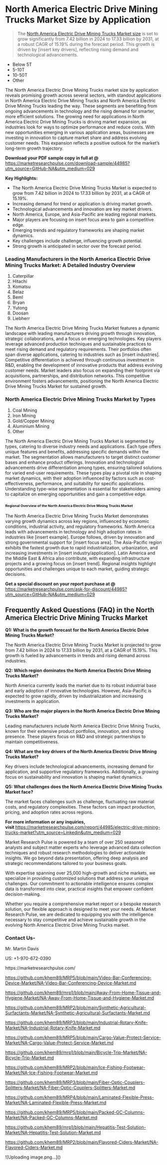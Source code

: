 <h1>North America Electric Drive Mining Trucks Market&nbsp;Size by Application</h1><blockquote><p>The <a href="https://marketresearchpulse.com/download-sample/44985?utm_source=GitHub-NA&amp;utm_medium=029">North America Electric Drive Mining Trucks Market size</a> is set to grow significantly from 7.42 billion in 2024 to 17.33 billion by 2031, at a robust CAGR of 15.19% during the forecast period. This growth is driven by [insert key drivers], reflecting rising demand and technological advancements.</p></blockquote><ul><li>Below 5T<li> 5-10T<li> 10-50T<li> Other</li></ul><p>The North America Electric Drive Mining Trucks market size by application reveals promising growth across several sectors, with standout applications in North America Electric Drive Mining Trucks and North America Electric Drive Mining Trucks leading the way. These segments are benefiting from ongoing advancements in technology and the rising demand for smarter, more efficient solutions. The growing need for applications in North America Electric Drive Mining Trucks is driving market expansion, as industries look for ways to optimize performance and reduce costs. With new opportunities emerging in various application areas, businesses are investing in innovation to capture market share and address evolving customer needs. This expansion reflects a positive outlook for the market’s long-term growth trajectory.</p><p><strong>Download your PDF sample copy in full at @ </strong><a href="https://marketresearchpulse.com/download-sample/44985?utm_source=GitHub-NA&amp;utm_medium=029">https://marketresearchpulse.com/download-sample/44985?utm_source=GitHub-NA&amp;utm_medium=029</a></p><p><strong>Key Highlights: </strong></p><ul><li>The North America Electric Drive Mining Trucks Market is expected to grow from 7.42 billion in 2024 to 17.33 billion by 2031, at a CAGR of 15.19%.</li><li>Increasing demand for trend or application is driving market growth.</li><li>Technological advancements and innovation are key market drivers.</li><li>North America, Europe, and Asia-Pacific are leading regional markets.</li><li>Major players are focusing on insert focus area to gain a competitive edge.</li><li>Emerging trends and regulatory frameworks are shaping market dynamics.</li><li>Key challenges include challenge, influencing growth potential.</li><li>Strong growth is anticipated in sector over the forecast period.</li></ul><h3>Leading Manufacturers in the North America Electric Drive Mining Trucks Market: A Detailed Industry Overview</h3><ol><li>Caterpillar</li><li>Hitachi</li><li>Komatsu</li><li>Belaz</li><li>Beml</li><li>Bryan</li><li>Yutong</li><li>Doosan</li><li>Liebherr</li></ol><div class="flex max-w-full flex-col flex-grow"><div class="min-h-8 text-message flex w-full flex-col items-end gap-2 whitespace-normal break-words [.text-message+&amp;]:mt-5" dir="auto" data-message-author-role="assistant" data-message-id="fd8432e4-4910-450d-b182-61b7bfb0a01f" data-message-model-slug="gpt-4o"><div class="flex w-full flex-col gap-1 empty:hidden first:pt-[3px]"><div class="markdown prose w-full break-words dark:prose-invert light"><p>The North America Electric Drive Mining Trucks Market features a dynamic landscape with leading manufacturers driving growth through innovation, strategic collaborations, and a focus on emerging technologies. Key players leverage advanced production techniques and sustainable practices to meet rising demand and regulatory requirements. Their portfolios often span diverse applications, catering to industries such as [insert industries]. Competitive differentiation is achieved through continuous investment in R&amp;D, enabling the development of innovative products that address evolving customer needs. Market leaders also focus on expanding their footprint via acquisitions, partnerships, and distribution networks. This competitive environment fosters advancements, positioning the North America Electric Drive Mining Trucks Market for sustained growth.</p></div></div></div></div><h3>North America Electric Drive Mining Trucks Market by Types</h3><ol><li>Coal Mining<li> Iron Mining<li> Gold/Copper Mining<li> Aluminium Mining<li> Other</li></ol><div class="flex max-w-full flex-col flex-grow"><div class="min-h-8 text-message flex w-full flex-col items-end gap-2 whitespace-normal break-words [.text-message+&amp;]:mt-5" dir="auto" data-message-author-role="assistant" data-message-id="084470be-0bb7-4664-bddf-5156b4f41249" data-message-model-slug="gpt-4o-mini"><div class="flex w-full flex-col gap-1 empty:hidden first:pt-[3px]"><div class="markdown prose w-full break-words dark:prose-invert light"><p>The North America Electric Drive Mining Trucks Market is segmented by types, catering to diverse industry needs and applications. Each type offers unique features and benefits, addressing specific demands within the market. The segmentation allows manufacturers to target distinct customer bases and enhance product offerings. Innovation and technological advancements drive differentiation among types, ensuring tailored solutions for varied end-user requirements. These types play a pivotal role in shaping market dynamics, with their adoption influenced by factors such as cost-effectiveness, performance, and suitability for specific applications. Understanding type-wise segmentation is essential for stakeholders aiming to capitalize on emerging opportunities and gain a competitive edge.</p></div></div></div></div><h3><span style="font-size: 11px;">Regional Overview of the North America Electric Drive Mining Trucks Market</span></h3><div class="flex max-w-full flex-col flex-grow"><div class="min-h-8 text-message flex w-full flex-col items-end gap-2 whitespace-normal break-words [.text-message+&amp;]:mt-5" dir="auto" data-message-author-role="assistant" data-message-id="e9038762-ce64-4e30-91c9-9bd413514231" data-message-model-slug="gpt-4o-mini"><div class="flex w-full flex-col gap-1 empty:hidden first:pt-[3px]"><div class="markdown prose w-full break-words dark:prose-invert light"><p>The North America Electric Drive Mining Trucks Market demonstrates varying growth dynamics across key regions, influenced by economic conditions, industrial activity, and regulatory frameworks. North America leads with advancements in technology and high adoption rates in industries like [insert example]. Europe follows, driven by innovation and strong governmental support for [insert focus area]. The Asia-Pacific region exhibits the fastest growth due to rapid industrialization, urbanization, and increasing investments in [insert industry/application]. Latin America and the Middle East &amp; Africa also contribute, with expanding infrastructure projects and a growing focus on [insert trend]. Regional insights highlight opportunities and challenges unique to each market, guiding strategic decisions.</p></div></div></div></div><p><strong>Get a special discount on your report purchase at @ </strong><a href="https://marketresearchpulse.com/ask-for-discount/44985?utm_source=GitHub-NA&amp;utm_medium=029">https://marketresearchpulse.com/ask-for-discount/44985?utm_source=GitHub-NA&amp;utm_medium=029</a></p><h2>Frequently Asked Questions (FAQ) in the North America Electric Drive Mining Trucks Market</h2><p><strong>Q1: What is the growth forecast for the North America Electric Drive Mining Trucks Market?</strong></p><p>The North America Electric Drive Mining Trucks Market is projected to grow from 7.42 billion in 2024 to 17.33 billion by 2031, at a CAGR of 15.19%. This growth is fueled by advancements in trends and rising demand across industries.</p><p><strong>Q2: Which region dominates the North America Electric Drive Mining Trucks Market?</strong></p><p>North America currently leads the market due to its robust industrial base and early adoption of innovative technologies. However, Asia-Pacific is expected to grow rapidly, driven by industrialization and increasing investments in application.</p><p><strong>Q3: Who are the major players in the North America Electric Drive Mining Trucks Market?</strong></p><p>Leading manufacturers include North America Electric Drive Mining Trucks, known for their extensive product portfolios, innovation, and strong presence. These players focus on R&amp;D and strategic partnerships to maintain competitiveness.</p><p><strong>Q4: What are the key drivers of the North America Electric Drive Mining Trucks Market?</strong></p><p>Key drivers include technological advancements, increasing demand for application, and supportive regulatory frameworks. Additionally, a growing focus on sustainability and innovation is shaping market dynamics.</p><p><strong>Q5: What challenges does the North America Electric Drive Mining Trucks Market face?</strong></p><p>The market faces challenges such as challenge, fluctuating raw material costs, and regulatory complexities. These factors can impact production, pricing, and adoption rates across regions.</p><p><strong>For more information or any inquiries, visit&nbsp;</strong><a href="https://marketresearchpulse.com/report/44985/electric-drive-mining-trucks-market?utm_source=Linkedin&utm_medium=029">https://marketresearchpulse.com/report/44985/electric-drive-mining-trucks-market?utm_source=Linkedin&utm_medium=029</a></p><p>Market Research Pulse is powered by a team of over 250 seasoned analysts and subject matter experts who leverage advanced data collection techniques and robust research methodologies to deliver actionable insights. We go beyond data presentation, offering deep analysis and strategic recommendations tailored to your business goals.</p><p>With expertise spanning over 25,000 high-growth and niche markets, we specialize in providing customized solutions that address your unique challenges. Our commitment to actionable intelligence ensures complex data is transformed into clear, practical insights that empower confident decision-making.</p><p>Whether you require a comprehensive market report or a bespoke research solution, our flexible approach is designed to meet your needs. At Market Research Pulse, we are dedicated to equipping you with the intelligence necessary to stay competitive and achieve sustainable growth in the evolving North America Electric Drive Mining Trucks market.</p><h3><strong>Contact Us-</strong></h3><p>Mr. Martin Davis</p><p>US: +1-970-672-0390</p><p>https://marketresearchpulse.com/</p><p><a href="https://github.com/khem89/MRP5/blob/main/Video-Bar-Conferencing-Device-Market/NA-Video-Bar-Conferencing-Device-Market.md">https://github.com/khem89/MRP5/blob/main/Video-Bar-Conferencing-Device-Market/NA-Video-Bar-Conferencing-Device-Market.md</a></p><p><a href="https://github.com/khem89/mrp1/blob/main/Away-From-Home-Tissue-and-Hygiene-Market/NA-Away-From-Home-Tissue-and-Hygiene-Market.md">https://github.com/khem89/mrp1/blob/main/Away-From-Home-Tissue-and-Hygiene-Market/NA-Away-From-Home-Tissue-and-Hygiene-Market.md</a></p><p><a href="https://github.com/khem89/MRP2/blob/main/Synthetic-Agricultural-Surfactants-Market/NA-Synthetic-Agricultural-Surfactants-Market.md">https://github.com/khem89/MRP2/blob/main/Synthetic-Agricultural-Surfactants-Market/NA-Synthetic-Agricultural-Surfactants-Market.md</a></p><p><a href="https://github.com/khem89/MRP3/blob/main/Industrial-Rotary-Knife-Market/NA-Industrial-Rotary-Knife-Market.md">https://github.com/khem89/MRP3/blob/main/Industrial-Rotary-Knife-Market/NA-Industrial-Rotary-Knife-Market.md</a></p><p><a href="https://github.com/khem89/MRP5/blob/main/Cargo-Value-Protect-Service-Market/NA-Cargo-Value-Protect-Service-Market.md">https://github.com/khem89/MRP5/blob/main/Cargo-Value-Protect-Service-Market/NA-Cargo-Value-Protect-Service-Market.md</a></p><p><a href="https://github.com/khem89/mrp1/blob/main/Bicycle-Trip-Market/NA-Bicycle-Trip-Market.md">https://github.com/khem89/mrp1/blob/main/Bicycle-Trip-Market/NA-Bicycle-Trip-Market.md</a></p><p><a href="https://github.com/khem89/MRP2/blob/main/Ice-Fishing-Footwear-Market/NA-Ice-Fishing-Footwear-Market.md">https://github.com/khem89/MRP2/blob/main/Ice-Fishing-Footwear-Market/NA-Ice-Fishing-Footwear-Market.md</a></p><p><a href="https://github.com/khem89/MRP3/blob/main/Fiber-Optic-Couplers-Splitters-Market/NA-Fiber-Optic-Couplers-Splitters-Market.md">https://github.com/khem89/MRP3/blob/main/Fiber-Optic-Couplers-Splitters-Market/NA-Fiber-Optic-Couplers-Splitters-Market.md</a></p><p><a href="https://github.com/khem89/MRP4/blob/main/Laminated-Flexible-Press-Market/NA-Laminated-Flexible-Press-Market.md">https://github.com/khem89/MRP4/blob/main/Laminated-Flexible-Press-Market/NA-Laminated-Flexible-Press-Market.md</a></p><p><a href="https://github.com/khem89/MRP5/blob/main/Packed-GC-Columns-Market/NA-Packed-GC-Columns-Market.md">https://github.com/khem89/MRP5/blob/main/Packed-GC-Columns-Market/NA-Packed-GC-Columns-Market.md</a></p><p><a href="https://github.com/khem89/mrp1/blob/main/Hepatitis-Test-Solution-Market/NA-Hepatitis-Test-Solution-Market.md">https://github.com/khem89/mrp1/blob/main/Hepatitis-Test-Solution-Market/NA-Hepatitis-Test-Solution-Market.md</a></p><p><a href="https://github.com/khem89/MRP2/blob/main/Flavored-Ciders-Market/NA-Flavored-Ciders-Market.md">https://github.com/khem89/MRP2/blob/main/Flavored-Ciders-Market/NA-Flavored-Ciders-Market.md</a></p>
![Uploading image.png…]()
